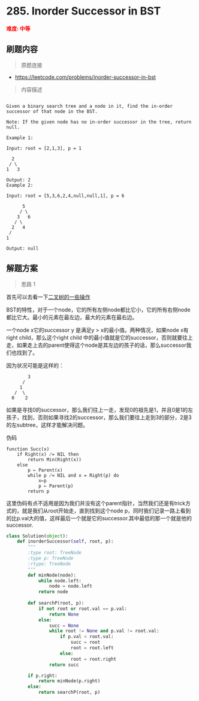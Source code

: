 # 285. Inorder Successor in BST

**<font color=red>难度: 中等</font>**

## 刷题内容

> 原题连接

* https://leetcode.com/problems/inorder-successor-in-bst

> 内容描述

```

Given a binary search tree and a node in it, find the in-order successor of that node in the BST.

Note: If the given node has no in-order successor in the tree, return null.

Example 1:

Input: root = [2,1,3], p = 1

  2
 / \
1   3

Output: 2
Example 2:

Input: root = [5,3,6,2,4,null,null,1], p = 6

      5
     / \
    3   6
   / \
  2   4
 /   
1

Output: null
```

## 解题方案

> 思路 1

首先可以去看一下[二叉树的一些操作](https://github.com/apachecn/LeetCode/blob/master/docs/Leetcode_Solutions/Summarization/%E4%BA%8C%E5%8F%89%E6%A0%91%E7%9A%84%E4%B8%80%E4%BA%9B%E6%93%8D%E4%BD%9C.md)

BST的特性，对于一个node，它的所有左侧node都比它小，它的所有右侧node都比它大。最小的元素在最左边，最大的元素在最右边。

一个node x它的successor y 是满足y > x的最小值。两种情况，如果node x有right child，那么这个right child 中的最小值就是它的successor，否则就要往上走，如果走上去的parent使得这个node是其左边的孩子的话，那么successor我们也找到了。


因为状况可能是这样的：

```
		3
	  /
	 1
   /  \
  0	   2
```

如果是寻找0的successor，那么我们往上一走，发现0的祖先是1，并且0是1的左孩子，找到，否则如果寻找2的successor，那么我们要往上走到3的部分，2是3的左subtree，这样才能解决问题。

伪码

```
function Succ(x)	
	if Right(x) ̸= NIL then		
		return Min(Right(x)) 	
	else		
		p ← Parent(x)		
		while p ̸= NIL and x = Right(p) do			
			x←p			
			p ← Parent(p) 
		return p
```

这里伪码有点不适用是因为我们并没有这个parent指针，当然我们还是有trick方式的，就是我们从root开始走，直到找到这个node p，同时我们记录一路上看到的比p.val大的值，这样最后一个就是它的successor.其中最低的那一个就是他的successor.



```python
class Solution(object):
    def inorderSuccessor(self, root, p):
        """
        :type root: TreeNode
        :type p: TreeNode
        :rtype: TreeNode
        """
        def minNode(node):
            while node.left:
                node = node.left
            return node
            
        def searchP(root, p):
            if not root or root.val == p.val:
                return None
            else:
                succ = None
                while root != None and p.val != root.val:
                    if p.val < root.val:
                        succ = root
                        root = root.left
                    else:
                        root = root.right
                return succ

        if p.right:
            return minNode(p.right)
        else:
            return searchP(root, p)
```

